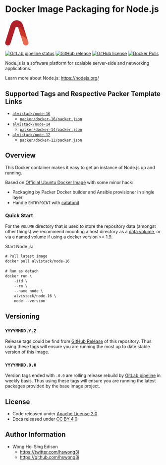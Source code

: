 # Docker Image Packaging for Node.js

<img src="/alvistack.svg" width="75" alt="AlviStack">

[![GitLab pipeline status](https://img.shields.io/gitlab/pipeline/alvistack/docker-node/master)](https://gitlab.com/alvistack/docker-node/-/pipelines)
[![GitHub release](https://img.shields.io/github/release/alvistack/docker-node.svg)](https://github.com/alvistack/docker-node/releases)
[![GitHub license](https://img.shields.io/github/license/alvistack/docker-node.svg)](https://github.com/alvistack/docker-node/blob/master/LICENSE)
[![Docker Pulls](https://img.shields.io/docker/pulls/alvistack/node-16.svg)](https://hub.docker.com/r/alvistack/node-16)

Node.js is a software platform for scalable server-side and networking applications.

Learn more about Node.js: <https://nodejs.org/>

## Supported Tags and Respective Packer Template Links

  - [`alvistack/node-16`](https://hub.docker.com/r/alvistack/node-16)
      - [`packer/docker-16/packer.json`](https://github.com/alvistack/docker-node/blob/master/packer/docker-16/packer.json)
  - [`alvistack/node-14`](https://hub.docker.com/r/alvistack/node-14)
      - [`packer/docker-14/packer.json`](https://github.com/alvistack/docker-node/blob/master/packer/docker-14/packer.json)
  - [`alvistack/node-12`](https://hub.docker.com/r/alvistack/node-12)
      - [`packer/docker-12/packer.json`](https://github.com/alvistack/docker-node/blob/master/packer/docker-12/packer.json)

## Overview

This Docker container makes it easy to get an instance of Node.js up and running.

Based on [Official Ubuntu Docker Image](https://hub.docker.com/_/ubuntu/) with some minor hack:

  - Packaging by Packer Docker builder and Ansible provisioner in single layer
  - Handle `ENTRYPOINT` with [catatonit](https://github.com/openSUSE/catatonit)

### Quick Start

For the `VOLUME` directory that is used to store the repository data (amongst other things) we recommend mounting a host directory as a [data volume](https://docs.docker.com/engine/tutorials/dockervolumes/#/data-volumes), or via a named volume if using a docker version \>= 1.9.

Start Node.js:

    # Pull latest image
    docker pull alvistack/node-16
    
    # Run as detach
    docker run \
        -itd \
        --rm \
        --name node \
        alvistack/node-16 \
        node --version

## Versioning

### `YYYYMMDD.Y.Z`

Release tags could be find from [GitHub Release](https://github.com/alvistack/docker-node/releases) of this repository. Thus using these tags will ensure you are running the most up to date stable version of this image.

### `YYYYMMDD.0.0`

Version tags ended with `.0.0` are rolling release rebuild by [GitLab pipeline](https://gitlab.com/alvistack/docker-node/-/pipelines) in weekly basis. Thus using these tags will ensure you are running the latest packages provided by the base image project.

## License

  - Code released under [Apache License 2.0](LICENSE)
  - Docs released under [CC BY 4.0](http://creativecommons.org/licenses/by/4.0/)

## Author Information

  - Wong Hoi Sing Edison
      - <https://twitter.com/hswong3i>
      - <https://github.com/hswong3i>
